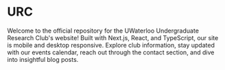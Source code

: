 # URC

Welcome to the official repository for the UWaterloo Undergraduate Research Club's website! Built with Next.js, React, and TypeScript, our site is mobile and desktop responsive. Explore club information, stay updated with our events calendar, reach out through the contact section, and dive into insightful blog posts.
